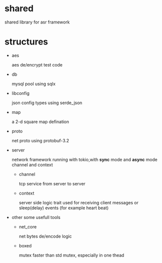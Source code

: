   
# shared
  shared library for asr framework

# structures
  * aes
   
      aes de/encrypt test code
      
  * db
   
      mysql pool using sqlx
      
  * libconfig
   
      json config types using serde_json
      
  * map
  
      a 2-d square map defination
      
  * proto
  
      net proto using protobuf-3.2
      
  * server
   
      network framework running with tokio,with **sync** mode and **async** mode channel and context
      
      * channel 
       
          tcp service from server to server
          
      * context 
      
          server side logic trait used for receiving client messages or sleep(delay) events (for example heart beat)
          
  * other
      some usefull tools 
      * net_core 
      
          net bytes de/encode logic
          
      * boxed 
      
          mutex faster than std mutex, especially in one thead
